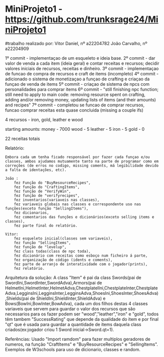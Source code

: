 # MiniProjeto1 - https://github.com/trunksrage24/MiniProjeto1

#trabalho realizado por: 
    Vitor Daniel, nº a22204782 
    João Carvalho, nº a22204909

1º commit - implementaçao de um esqueleto e ideia base.
2º commit - dar valor de venda a cada item (ideia geral) e contar receitas e recursos; decidir valores iniciais de recursos, receitas e dinheiro.
3º commit - implementaçao de funcao de compra de recursos e craft de items (incompleto)
4º commit - adicionado o sistema de monetizaçao a funçao de crafting e criaçao da funçao de venda de items
5º commit - criaçao de sistema de npcs com personalidades para comprar items
6º commit - "still finishing npc function; still need to apply to main code: removing resource spent on crafting, 
            adding and/or removing money, updating lists of items (and their amounts) and recipes"
7º commit - completou se funcao de comprar recursos, funcao comprar receitas esta quase concluida (missing a couple ifs)

4 recursos - iron, gold, leather e wood

starting amounts:
    money - 7000
    wood - 5
    leather - 5
    iron - 5
    gold - 0

22 receitas totais

Relatório:
    
    Embora cada um tenha ficado responsável por fazer cada funçao e/ou classes, ambos ajudamos mutuamente tanto na parte de programar como em correções (de erros no codigo, missing coments, má legibilidade devido a falta de identações, etc).

    João :
        fez Função do "BuyResourceRecipes",
        fez função do "CraftingItems",
        fez função de "VerifyWin",
        fez função de "verifyrecipes",
        fez inventarios(variaveis nas classes),
        fez variaveis globais nas classes e correspondente uso nas funções(exceto função "SellingItems"),
        fez dicionarios,
        fez comentarios das funções e dicionários(exceto selling items e classes),
        fez parte final do relatório.
    
    Vitor:
        fez esqueleto inicial(classes sem variaveis),
        fez função "SellingItems",
        fez função de "levelup",
        fez class todas(class de npc toda),
        fez dicionário com receitas como esboço num ficheiro á parte,
        fez organização de código (idents e coments),
        fez parte de arranjo de interatividade com o jogador(prints),
        fez relatório.

Arquitetura da solução:
        A class "Item" é pai da class Swords(pai de SwordIni,SwordInter,SwordAdva),Armors(pai de HelmetIni,HelmetInter,HelmetAdva,ChestplatelIni,ChestplateInter,ChestplateAdva,LegginsIni,LegginsInter,LegginsAdva,ShoesIni,ShoesInter,ShoesAdva),Shields(pai de ShieldIni,ShieldInter,ShieldAdva) e Bows(BowIni,BowInter,BowAdva), cada um dos filhos destas 4 classes variaveis que servem para guardar o valor dos recursos que são necessarios para os fazer podem ser "wood","leather","iron" e "gold", todos têm tambem "SuccessRating" que depende da qualidade do item e por final "qt" que é usada para guardar a quantidade de items daquela class criados(ex:jogador criou 1 Sword inicial->Sword.qt=1).

Referências:
        Usado "Import ramdom" para fazer multiplos geradores de numeros, na função "CraftItems" e "BuyResourceRecipes" e "SellingItems".
        Exemplos de W3schools para uso de dicionario, classes e random.
